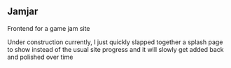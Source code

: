 ## Jamjar

Frontend for a game jam site

Under construction currently, I just quickly slapped together a splash page to show instead of the usual site progress and it will slowly get added back and polished over time